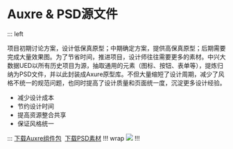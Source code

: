 ﻿# Auxre & PSD源文件 #

::: left

项目初期讨论方案，设计低保真原型；中期确定方案，提供高保真原型；后期需要完成大量效果图。为了节省时间，推进项目，设计师往往需要更多的素材。中兴大数据UED以所有历史项目为源，抽取通用的元素（图标、按钮、表单等），提炼归纳为PSD文件，并以此封装成Axure原型库。不但大量缩短了设计周期，减少了风格不统一的规范问题，也同时提高了设计质量和页面统一度，沉淀更多设计经验。

- 减少设计成本
- 节约设计时间
- 提高资源整合共享
- 保证风格统一

:::
[下载Auxre组件包](/home/)  &nbsp;[下载PSD素材](/home/) 
!!! wrap
<img src="/assets/img/tools/com-ecosphere.png">
!!! 






